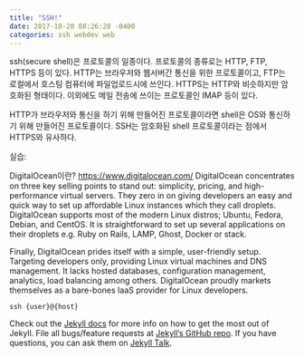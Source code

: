 ```yaml
---
title: "SSH!"
date: 2017-10-20 08:26:28 -0400
categories: ssh webdev web
---
```

ssh(secure shell)은 프로토콜의 일종이다. 프로토콜의 종류로는 HTTP, FTP, HTTPS 등이 있다. HTTP는 브라우저와 웹서버간 통신을 위한 프로토콜이고, FTP는 로컬에서 호스팅 컴퓨터에 파일업로드시에 쓰인다. HTTPS는 HTTP와 비슷하지만 암호화된 형태이다. 이외에도 메일 전송에 쓰이는 프로토콜인 IMAP 등이 있다.

HTTP가 브라우저와 통신을 하기 위해 만들어진 프로토콜이라면 shell은 OS와 통신하기 위해 만들어진 프로토콜이다. SSH는 암호화된 shell 프로토콜이라는 점에서 HTTPS와 유사하다.

실습:

DigitalOcean이란?
https://www.digitalocean.com/
DigitalOcean concentrates on three key selling points to stand out: simplicity, pricing, and high-performance virtual servers. They zero in on giving developers an easy and quick way to set up affordable Linux instances which they call droplets. DigitalOcean supports most of the modern Linux distros; Ubuntu, Fedora, Debian, and CentOS. It is straightforward to set up several applications on their droplets e.g. Ruby on Rails, LAMP, Ghost, Docker or stack.

Finally, DigitalOcean prides itself with a simple, user-friendly setup. Targeting developers only, providing Linux virtual machines and DNS management. It lacks hosted databases, configuration management, analytics, load balancing among others. DigitalOcean proudly markets themselves as a bare-bones IaaS provider for Linux developers.


```ssh
ssh {user}@{host}
```
Check out the [Jekyll docs][jekyll-docs] for more info on how to get the most out of Jekyll. File all bugs/feature requests at [Jekyll’s GitHub repo][jekyll-gh]. If you have questions, you can ask them on [Jekyll Talk][jekyll-talk].

[jekyll-docs]: https://jekyllrb.com/docs/home
[jekyll-gh]:   https://github.com/jekyll/jekyll
[jekyll-talk]: https://talk.jekyllrb.com/
